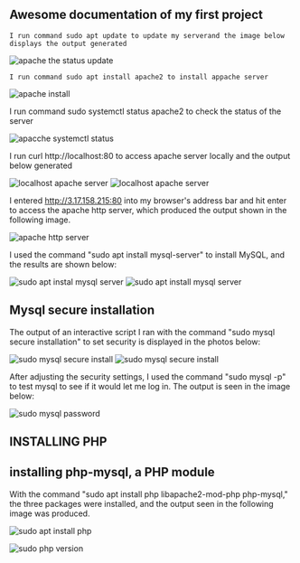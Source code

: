 ## Awesome documentation of my first project

`I run command sudo apt update to update my serverand the image below displays the output generated`

![apache the status update](./images/apache%20status%20update.png)

`I run command sudo apt install apache2 to install appache server`

![apache install](./images/sudo%20apache%20install.png) 

I run command sudo systemctl status apache2 to check the status of the server

![ apacche systemctl status](./images/sudo%20systemctl%20status%20.png)

I run curl http://localhost:80 to access apache server locally and the output below generated

![ localhost apache server](./images/curl%20localhost1.png)
![localhost apache server](./images/curl%20localhost2.png)

I entered http://3.17.158.215:80 into my browser's address bar and hit enter to access the apache http server, which produced the output shown in the following image.

![ apache http server](./images/apache2%20default%20page.png)

I used the command "sudo apt install mysql-server" to install MySQL, and the results are shown below:

![sudo apt instal mysql server](./images/sudo%20mysql%20install.png)
![sudo apt install mysql server](./images/sudo%20mysql%20installation.png)

## Mysql secure installation

The output of an interactive script I ran with the command "sudo mysql secure installation" to set security is displayed in the photos below:

![sudo mysql secure install](./images/mysql%20secure%20install1.png)
![sudo mysql secure install](./images/mysql%20secure%20install2.png)

After adjusting the security settings, I used the command "sudo mysql -p" to test mysql to see if it would let me log in. The output is seen in the image below:

![sudo mysql password](./images/mysql%20pswd%20test.png)

## INSTALLING PHP

## installing php-mysql, a PHP module

With the command "sudo apt install php libapache2-mod-php php-mysql," the three packages were installed, and the output seen in the following image was produced.

![sudo apt install php](./images/sudo%20apt%20install%20php.png)

![sudo php version](./images/php%20version.png)

